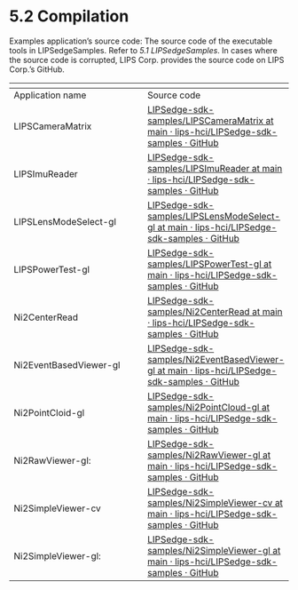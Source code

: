 # 5.2 Compilation

Examples application’s source code: The source code of the executable tools in LIPSedgeSamples. Refer to _5.1 LIPSedgeSamples_. In cases where the source code is corrupted, LIPS Corp. provides the source code on LIPS Corp.’s GitHub.

<table data-header-hidden><thead><tr><th width="276"></th><th></th></tr></thead><tbody><tr><td>Application name</td><td>Source code</td></tr><tr><td>LIPSCameraMatrix</td><td><a href="https://github.com/lips-hci/LIPSedge-sdk-samples/tree/main/LIPSCameraMatrix">LIPSedge-sdk-samples/LIPSCameraMatrix at main · lips-hci/LIPSedge-sdk-samples · GitHub</a></td></tr><tr><td>LIPSImuReader</td><td><a href="https://github.com/lips-hci/LIPSedge-sdk-samples/tree/main/LIPSImuReader">LIPSedge-sdk-samples/LIPSImuReader at main · lips-hci/LIPSedge-sdk-samples · GitHub</a></td></tr><tr><td>LIPSLensModeSelect-gl</td><td><a href="https://github.com/lips-hci/LIPSedge-sdk-samples/tree/main/LIPSLensModeSelect-gl">LIPSedge-sdk-samples/LIPSLensModeSelect-gl at main · lips-hci/LIPSedge-sdk-samples · GitHub</a></td></tr><tr><td>LIPSPowerTest-gl</td><td><a href="https://github.com/lips-hci/LIPSedge-sdk-samples/tree/main/LIPSPowerTest-gl">LIPSedge-sdk-samples/LIPSPowerTest-gl at main · lips-hci/LIPSedge-sdk-samples · GitHub</a></td></tr><tr><td>Ni2CenterRead</td><td><a href="https://github.com/lips-hci/LIPSedge-sdk-samples/tree/main/Ni2CenterRead">LIPSedge-sdk-samples/Ni2CenterRead at main · lips-hci/LIPSedge-sdk-samples · GitHub</a></td></tr><tr><td>Ni2EventBasedViewer-gl</td><td><a href="https://github.com/lips-hci/LIPSedge-sdk-samples/tree/main/Ni2EventBasedViewer-gl">LIPSedge-sdk-samples/Ni2EventBasedViewer-gl at main · lips-hci/LIPSedge-sdk-samples · GitHub</a></td></tr><tr><td>Ni2PointCloid-gl</td><td><a href="https://github.com/lips-hci/LIPSedge-sdk-samples/tree/main/Ni2PointCloud-gl">LIPSedge-sdk-samples/Ni2PointCloud-gl at main · lips-hci/LIPSedge-sdk-samples · GitHub</a></td></tr><tr><td>Ni2RawViewer-gl:</td><td><a href="https://github.com/lips-hci/LIPSedge-sdk-samples/tree/main/Ni2RawViewer-gl">LIPSedge-sdk-samples/Ni2RawViewer-gl at main · lips-hci/LIPSedge-sdk-samples · GitHub</a></td></tr><tr><td>Ni2SimpleViewer-cv</td><td><a href="https://github.com/lips-hci/LIPSedge-sdk-samples/tree/main/Ni2SimpleViewer-cv">LIPSedge-sdk-samples/Ni2SimpleViewer-cv at main · lips-hci/LIPSedge-sdk-samples · GitHub</a></td></tr><tr><td>Ni2SimpleViewer-gl:</td><td><a href="https://github.com/lips-hci/LIPSedge-sdk-samples/tree/main/Ni2SimpleViewer-gl">LIPSedge-sdk-samples/Ni2SimpleViewer-gl at main · lips-hci/LIPSedge-sdk-samples · GitHub</a></td></tr></tbody></table>

